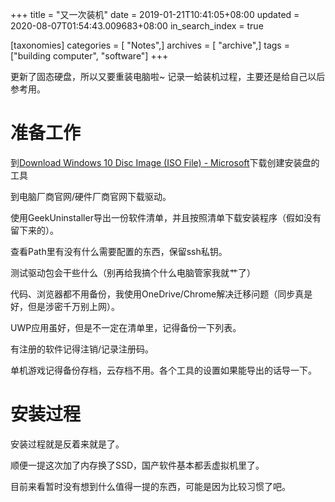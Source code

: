 +++
title = "又一次装机"
date = 2019-01-21T10:41:05+08:00
updated = 2020-08-07T01:54:43.009683+08:00
in_search_index = true

[taxonomies]
categories = [ "Notes",]
archives = [ "archive",]
tags = ["building computer", "software"]
+++

更新了固态硬盘，所以又要重装电脑啦~
记录一蛤装机过程，主要还是给自己以后参考用。
<!-- more -->

# 准备工作

到[Download Windows 10 Disc Image (ISO File) - Microsoft](https://www.microsoft.com/software-download/windows10)下载创建安装盘的工具

到电脑厂商官网/硬件厂商官网下载驱动。

使用GeekUninstaller导出一份软件清单，并且按照清单下载安装程序（假如没有留下来的）。

查看Path里有没有什么需要配置的东西，保留ssh私钥。

测试驱动包会干些什么（别再给我搞个什么电脑管家我就艹了）

代码、浏览器都不用备份，我使用OneDrive/Chrome解决迁移问题（同步真是好，但是涉密千万别上网）。

UWP应用虽好，但是不一定在清单里，记得备份一下列表。

有注册的软件记得注销/记录注册码。

单机游戏记得备份存档，云存档不用。各个工具的设置如果能导出的话导一下。

# 安装过程

安装过程就是反着来就是了。

顺便一提这次加了内存换了SSD，国产软件基本都丢虚拟机里了。

目前来看暂时没有想到什么值得一提的东西，可能是因为比较习惯了吧。